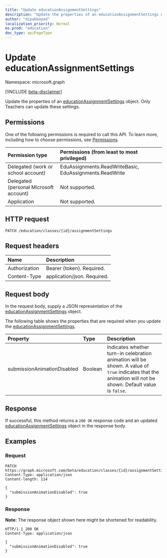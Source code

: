 ```yaml
---
title: "Update educationAssignmentSettings"
description: "Update the properties of an educationAssignmentSettings object."
author: "dipakboyed"
localization_priority: Normal
ms.prod: "education"
doc_type: apiPageType
---
```


# Update educationAssignmentSettings
Namespace: microsoft.graph

[!INCLUDE [beta-disclaimer](../../includes/beta-disclaimer.md)]

Update the properties of an [educationAssignmentSettings](../resources/educationassignmentsettings.md) object. Only Teachers can update these settings.

## Permissions
One of the following permissions is required to call this API. To learn more, including how to choose permissions, see [Permissions](/graph/permissions-reference).

|Permission type|Permissions (from least to most privileged)|
|:---|:---|
|Delegated (work or school account)|EduAssignments.ReadWriteBasic, EduAssignments.ReadWrite|
|Delegated (personal Microsoft account)|Not supported.|
|Application|Not supported.|

## HTTP request

<!-- {
  "blockType": "ignored"
}
-->
``` http
PATCH /education/classes/{id}/assignmentSettings
```

## Request headers
|Name|Description|
|:---|:---|
|Authorization|Bearer {token}. Required.|
|Content-Type|application/json. Required.|

## Request body
In the request body, supply a JSON representation of the [educationAssignmentSettings](../resources/educationassignmentsettings.md) object.

The following table shows the properties that are required when you update the [educationAssignmentSettings](../resources/educationassignmentsettings.md).

|Property|Type|Description|
|:---|:---|:---|
|submissionAnimationDisabled|Boolean|Indicates whether turn-in celebration animation will be shown. A value of `true` indicates that the animation will not be shown. Default value is `false`.|



## Response

If successful, this method returns a `200 OK` response code and an updated [educationAssignmentSettings](../resources/educationassignmentsettings.md) object in the response body.

## Examples

### Request
<!-- {
  "blockType": "request",
  "name": "update_educationassignmentsettings"
}
-->
``` http
PATCH https://graph.microsoft.com/beta/education/classes/{id}/assignmentSettings
Content-Type: application/json
Content-length: 114

{
  "submissionAnimationDisabled": true
}
```


### Response
**Note:** The response object shown here might be shortened for readability.
<!-- {
  "blockType": "response",
  "truncated": true,
  "@odata.type": "microsoft.graph.educationAssignmentSettings"
}
-->
``` http
HTTP/1.1 200 OK
Content-Type: application/json

{
  "submissionAnimationDisabled": true
}
```

